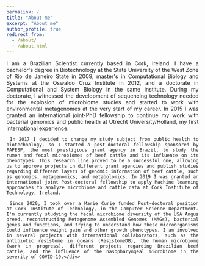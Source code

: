 ```yaml
---
permalink: /
title: "About me"
excerpt: "About me"
author_profile: true
redirect_from: 
  - /about/
  - /about.html
---
```


<div style="text-align: justify">     I am a Brazilian Scientist currently based in Cork, Ireland. I have a bachelor's degree in Biotechnology at the State University of the West Zone of Rio de Janeiro State in 2009, master's in Computational Biology and Systems at the Oswaldo Cruz Institute in 2012, and a doctorate in Computational and System Biology in the same institute. During my doctorate, I witnessed the development of sequencing technology needed for the explosion of microbiome studies and started to work with environmental metagenomes at the very start of my career. In 2015 I was granted an international joint-PhD fellowship to continue my work with bacterial genomics and public health at Utrecht University/Holland, my first international experience.

     In 2017 I decided to change my study subject from public health to biotechnology, so I started a post-doctoral fellowship sponsored by FAPESP, the most prestigious grant agency in Brazil, to study the rumen and fecal microbiomes of beef cattle and its influence on its phenotypes. This research line proved to be a successful one, allowing us to approve projects in different grant agencies and publish studies regarding different layers of genomic information of beef cattle, such as genomics, metagenomics, and metabolomics. In 2019 I was granted an international joint Post-doctoral fellowship to apply Machine learning approaches to analyze microbiome and cattle data at Cork Institute of Technology, Ireland.

     Since 2020, I took over a Marie Curie funded Post-doctoral position at Cork Institute of Technology, in the Computer Science Department. I'm currently studying the fecal microbiome diversity of the USA Angus breed, reconstructing Metagenome Assembled Genomes (MAGs), bacterial genes and functions, and trying to understand how these microorganisms could influence weight gain and other growth phenotypes. I am involved in several projects with international collaborators, such as the antibiotic resistome in oceans (ResistomeDB), the human microbiome (work in progress), different projects regarding Brazilian beef cattle, and the influence of the nasopharyngeal microbiome in the severity of COVID-19.</div>
